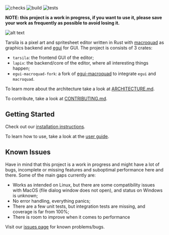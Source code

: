 ![checks](https://github.com/yds12/tarsila/actions/workflows/checks.yml/badge.svg)
![build](https://github.com/yds12/tarsila/actions/workflows/build.yml/badge.svg)
![tests](https://github.com/yds12/tarsila/actions/workflows/tests.yml/badge.svg)

**NOTE: this project is a work in progress, if you want to use it, please save
your work as frequently as possible to avoid losing it.**

![alt text](https://github.com/yds12/tarsila/blob/master/docs/screenshot.png?raw=true)

Tarsila is a pixel art and spritesheet editor written in Rust with
[macroquad](https://macroquad.rs/) as graphics backend and
[egui](https://www.egui.rs/) for GUI. The project is consists of 3 crates:

* `tarsila`: the frontend GUI of the editor;
* `lapix`: the backend/core of the editor, where all interesting things happen;
* `egui-macroquad-fork`: a fork of
  [egui-macroquad](https://github.com/optozorax/egui-macroquad) to integrate
  `egui` and `macroquad`.

To learn more about the architecture take a look at
[ARCHITECTURE.md](ARCHITECTURE.md).

To contribute, take a look at [CONTRIBUTING.md](CONTRIBUTING.md).

## Getting Started

Check out our [installation instructions](docs/install.md).

To learn how to use, take a look at the [user guide](docs/user_guide.md).

## Known Issues

Have in mind that this project is a work in progress and might have a lot of
bugs, incomplete or missing features and suboptimal performance here and there.
Some of the main gaps currently are:

* Works as intended on Linux, but there are some compatibility issues with MacOS
  (file dialog window does not open), and status on Windows is unknown;
* No error handling, everything panics;
* There are a few unit tests, but integration tests are missing, and coverage is
  far from 100%;
* There is room to improve when it comes to performance

Visit our [issues page](https://github.com/yds12/tarsila/issues) for known
problems/bugs.


